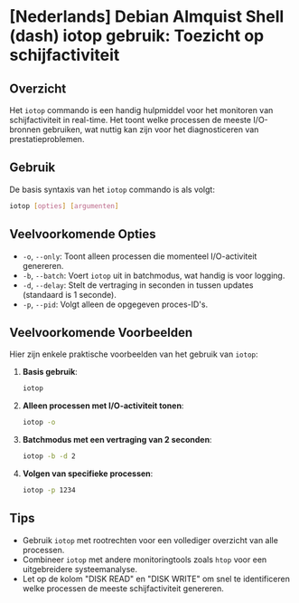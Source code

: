 # [Nederlands] Debian Almquist Shell (dash) iotop gebruik: Toezicht op schijfactiviteit

## Overzicht
Het `iotop` commando is een handig hulpmiddel voor het monitoren van schijfactiviteit in real-time. Het toont welke processen de meeste I/O-bronnen gebruiken, wat nuttig kan zijn voor het diagnosticeren van prestatieproblemen.

## Gebruik
De basis syntaxis van het `iotop` commando is als volgt:

```bash
iotop [opties] [argumenten]
```

## Veelvoorkomende Opties
- `-o`, `--only`: Toont alleen processen die momenteel I/O-activiteit genereren.
- `-b`, `--batch`: Voert `iotop` uit in batchmodus, wat handig is voor logging.
- `-d`, `--delay`: Stelt de vertraging in seconden in tussen updates (standaard is 1 seconde).
- `-p`, `--pid`: Volgt alleen de opgegeven proces-ID's.

## Veelvoorkomende Voorbeelden
Hier zijn enkele praktische voorbeelden van het gebruik van `iotop`:

1. **Basis gebruik**:
   ```bash
   iotop
   ```

2. **Alleen processen met I/O-activiteit tonen**:
   ```bash
   iotop -o
   ```

3. **Batchmodus met een vertraging van 2 seconden**:
   ```bash
   iotop -b -d 2
   ```

4. **Volgen van specifieke processen**:
   ```bash
   iotop -p 1234
   ```

## Tips
- Gebruik `iotop` met rootrechten voor een vollediger overzicht van alle processen.
- Combineer `iotop` met andere monitoringtools zoals `htop` voor een uitgebreidere systeemanalyse.
- Let op de kolom "DISK READ" en "DISK WRITE" om snel te identificeren welke processen de meeste schijfactiviteit genereren.